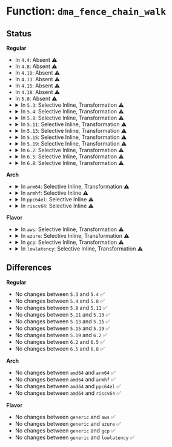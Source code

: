 # Function: <code>dma_fence_chain_walk</code>

## Status
<b>Regular</b>
<ul>
<li>
In <code>4.4</code>: Absent ⚠️
</li>
<li>
In <code>4.8</code>: Absent ⚠️
</li>
<li>
In <code>4.10</code>: Absent ⚠️
</li>
<li>
In <code>4.13</code>: Absent ⚠️
</li>
<li>
In <code>4.15</code>: Absent ⚠️
</li>
<li>
In <code>4.18</code>: Absent ⚠️
</li>
<li>
In <code>5.0</code>: Absent ⚠️
</li>
<li>
<details>
<summary>In <code>5.3</code>: Selective Inline, Transformation ⚠️</summary>

```c
struct dma_fence *dma_fence_chain_walk(struct dma_fence *fence);
```

**Collision:** Unique Global

**Inline:** Selective

**Transformation:** True

**Instances:**

```
In drivers/dma-buf/dma-fence-chain.c (ffffffff817434b0)
Location: drivers/dma-buf/dma-fence-chain.c:39
Inline: True
Direct callers:
  - drivers/dma-buf/dma-fence-chain.c:dma_fence_chain_signaled
  - drivers/dma-buf/dma-fence-chain.c:dma_fence_chain_enable_signaling
  - drivers/dma-buf/dma-fence-chain.c:dma_fence_chain_enable_signaling
```
**Symbols:**

```
ffffffff817434b0-ffffffff81743671: dma_fence_chain_walk.part.0 (STB_LOCAL)
ffffffff81743700-ffffffff8174373a: dma_fence_chain_walk (STB_GLOBAL)
```
</details>
</li>
<li>
<details>
<summary>In <code>5.4</code>: Selective Inline, Transformation ⚠️</summary>

```c
struct dma_fence *dma_fence_chain_walk(struct dma_fence *fence);
```

**Collision:** Unique Global

**Inline:** Selective

**Transformation:** True

**Instances:**

```
In drivers/dma-buf/dma-fence-chain.c (ffffffff81767450)
Location: drivers/dma-buf/dma-fence-chain.c:39
Inline: True
Direct callers:
  - drivers/dma-buf/dma-fence-chain.c:dma_fence_chain_signaled
  - drivers/dma-buf/dma-fence-chain.c:dma_fence_chain_enable_signaling
  - drivers/dma-buf/dma-fence-chain.c:dma_fence_chain_enable_signaling
```
**Symbols:**

```
ffffffff81767450-ffffffff8176761e: dma_fence_chain_walk.part.0 (STB_LOCAL)
ffffffff817676e0-ffffffff81767722: dma_fence_chain_walk (STB_GLOBAL)
```
</details>
</li>
<li>
<details>
<summary>In <code>5.8</code>: Selective Inline, Transformation ⚠️</summary>

```c
struct dma_fence *dma_fence_chain_walk(struct dma_fence *fence);
```

**Collision:** Unique Global

**Inline:** Selective

**Transformation:** True

**Instances:**

```
In drivers/dma-buf/dma-fence-chain.c (ffffffff81827ef0)
Location: drivers/dma-buf/dma-fence-chain.c:39
Inline: True
Inline callers:
  - drivers/dma-buf/dma-fence-chain.c:dma_fence_chain_signaled
  - drivers/dma-buf/dma-fence-chain.c:dma_fence_chain_enable_signaling
Direct callers:
  - drivers/dma-buf/dma-fence-chain.c:dma_fence_chain_signaled
  - drivers/dma-buf/dma-fence-chain.c:dma_fence_chain_enable_signaling
```
**Symbols:**

```
ffffffff81827b00-ffffffff81827dd3: dma_fence_chain_walk.part.0 (STB_LOCAL)
ffffffff81827de0-ffffffff81827e3a: dma_fence_chain_walk (STB_GLOBAL)
```
</details>
</li>
<li>
<details>
<summary>In <code>5.11</code>: Selective Inline, Transformation ⚠️</summary>

```c
struct dma_fence *dma_fence_chain_walk(struct dma_fence *fence);
```

**Collision:** Unique Global

**Inline:** Selective

**Transformation:** True

**Instances:**

```
In drivers/dma-buf/dma-fence-chain.c (ffffffff81838ad0)
Location: drivers/dma-buf/dma-fence-chain.c:39
Inline: True
Inline callers:
  - drivers/dma-buf/dma-fence-chain.c:dma_fence_chain_signaled
  - drivers/dma-buf/dma-fence-chain.c:dma_fence_chain_enable_signaling
Direct callers:
  - drivers/dma-buf/dma-fence-chain.c:dma_fence_chain_signaled
  - drivers/dma-buf/dma-fence-chain.c:dma_fence_chain_enable_signaling
```
**Symbols:**

```
ffffffff81838580-ffffffff81838861: dma_fence_chain_walk.part.0 (STB_LOCAL)
ffffffff81838870-ffffffff818388ca: dma_fence_chain_walk (STB_GLOBAL)
```
</details>
</li>
<li>
<details>
<summary>In <code>5.13</code>: Selective Inline, Transformation ⚠️</summary>

```c
struct dma_fence *dma_fence_chain_walk(struct dma_fence *fence);
```

**Collision:** Unique Global

**Inline:** Selective

**Transformation:** True

**Instances:**

```
In drivers/dma-buf/dma-fence-chain.c (ffffffff8181bd8c)
Location: drivers/dma-buf/dma-fence-chain.c:39
Inline: True
Inline callers:
  - drivers/dma-buf/dma-fence-chain.c:dma_fence_chain_signaled
  - drivers/dma-buf/dma-fence-chain.c:dma_fence_chain_enable_signaling
Direct callers:
  - drivers/dma-buf/dma-fence-chain.c:dma_fence_chain_signaled
  - drivers/dma-buf/dma-fence-chain.c:dma_fence_chain_enable_signaling
```
**Symbols:**

```
ffffffff8181b860-ffffffff8181bb2e: dma_fence_chain_walk.part.0 (STB_LOCAL)
ffffffff8181bb30-ffffffff8181bb8a: dma_fence_chain_walk (STB_GLOBAL)
```
</details>
</li>
<li>
<details>
<summary>In <code>5.15</code>: Selective Inline, Transformation ⚠️</summary>

```c
struct dma_fence *dma_fence_chain_walk(struct dma_fence *fence);
```

**Collision:** Unique Global

**Inline:** Selective

**Transformation:** True

**Instances:**

```
In drivers/dma-buf/dma-fence-chain.c (ffffffff818a621c)
Location: drivers/dma-buf/dma-fence-chain.c:39
Inline: True
Inline callers:
  - drivers/dma-buf/dma-fence-chain.c:dma_fence_chain_signaled
  - drivers/dma-buf/dma-fence-chain.c:dma_fence_chain_enable_signaling
Direct callers:
  - drivers/dma-buf/dma-fence-chain.c:dma_fence_chain_signaled
  - drivers/dma-buf/dma-fence-chain.c:dma_fence_chain_enable_signaling
```
**Symbols:**

```
ffffffff818a5cf0-ffffffff818a5fbe: dma_fence_chain_walk.part.0 (STB_LOCAL)
ffffffff818a5fc0-ffffffff818a601a: dma_fence_chain_walk (STB_GLOBAL)
```
</details>
</li>
<li>
<details>
<summary>In <code>5.19</code>: Selective Inline, Transformation ⚠️</summary>

```c
struct dma_fence *dma_fence_chain_walk(struct dma_fence *fence);
```

**Collision:** Unique Global

**Inline:** Selective

**Transformation:** True

**Instances:**

```
In drivers/dma-buf/dma-fence-chain.c (ffffffff819efc60)
Location: drivers/dma-buf/dma-fence-chain.c:39
Inline: True
Direct callers:
  - drivers/dma-buf/dma-fence-chain.c:dma_fence_chain_signaled
  - drivers/dma-buf/dma-fence-chain.c:dma_fence_chain_enable_signaling
  - drivers/dma-buf/dma-fence-chain.c:dma_fence_chain_enable_signaling
  - drivers/dma-buf/dma-fence-chain.c:dma_fence_chain_find_seqno
  - drivers/dma-buf/sync_file.c:sync_file_ioctl_fence_info
  - drivers/dma-buf/sync_file.c:sync_file_ioctl_fence_info
```
**Symbols:**

```
ffffffff819efc60-ffffffff819eff52: dma_fence_chain_walk.part.0 (STB_LOCAL)
ffffffff819eff60-ffffffff819effd8: dma_fence_chain_walk (STB_GLOBAL)
```
</details>
</li>
<li>
<details>
<summary>In <code>6.2</code>: Selective Inline, Transformation ⚠️</summary>

```c
struct dma_fence *dma_fence_chain_walk(struct dma_fence *fence);
```

**Collision:** Unique Global

**Inline:** Selective

**Transformation:** True

**Instances:**

```
In drivers/dma-buf/dma-fence-chain.c (ffffffff81b6d2b0)
Location: drivers/dma-buf/dma-fence-chain.c:39
Inline: True
Direct callers:
  - drivers/dma-buf/dma-fence-chain.c:dma_fence_chain_signaled
  - drivers/dma-buf/dma-fence-chain.c:dma_fence_chain_enable_signaling
  - drivers/dma-buf/dma-fence-chain.c:dma_fence_chain_enable_signaling
  - drivers/dma-buf/dma-fence-chain.c:dma_fence_chain_find_seqno
```
**Symbols:**

```
ffffffff81b6d2b0-ffffffff81b6d5a2: dma_fence_chain_walk.part.0 (STB_LOCAL)
ffffffff81b6d5c0-ffffffff81b6d638: dma_fence_chain_walk (STB_GLOBAL)
```
</details>
</li>
<li>
<details>
<summary>In <code>6.5</code>: Selective Inline, Transformation ⚠️</summary>

```c
struct dma_fence *dma_fence_chain_walk(struct dma_fence *fence);
```

**Collision:** Unique Global

**Inline:** Selective

**Transformation:** True

**Instances:**

```
In drivers/dma-buf/dma-fence-chain.c (ffffffff81bc09e0)
Location: drivers/dma-buf/dma-fence-chain.c:39
Inline: True
Direct callers:
  - drivers/dma-buf/dma-fence-chain.c:dma_fence_chain_set_deadline
  - drivers/dma-buf/dma-fence-chain.c:dma_fence_chain_signaled
  - drivers/dma-buf/dma-fence-chain.c:dma_fence_chain_enable_signaling
  - drivers/dma-buf/dma-fence-chain.c:dma_fence_chain_enable_signaling
  - drivers/dma-buf/dma-fence-chain.c:dma_fence_chain_find_seqno
```
**Symbols:**

```
ffffffff81bc09e0-ffffffff81bc0cc4: dma_fence_chain_walk.part.0 (STB_LOCAL)
ffffffff81bc0ce0-ffffffff81bc0d58: dma_fence_chain_walk (STB_GLOBAL)
```
</details>
</li>
<li>
<details>
<summary>In <code>6.8</code>: Selective Inline, Transformation ⚠️</summary>

```c
struct dma_fence *dma_fence_chain_walk(struct dma_fence *fence);
```

**Collision:** Unique Global

**Inline:** Selective

**Transformation:** True

**Instances:**

```
In drivers/dma-buf/dma-fence-chain.c (ffffffff81c15160)
Location: drivers/dma-buf/dma-fence-chain.c:39
Inline: True
Direct callers:
  - drivers/dma-buf/dma-fence-chain.c:dma_fence_chain_set_deadline
  - drivers/dma-buf/dma-fence-chain.c:dma_fence_chain_signaled
  - drivers/dma-buf/dma-fence-chain.c:dma_fence_chain_enable_signaling
  - drivers/dma-buf/dma-fence-chain.c:dma_fence_chain_enable_signaling
  - drivers/dma-buf/dma-fence-chain.c:dma_fence_chain_find_seqno
  - drivers/gpu/drm/drm_syncobj.c:drm_syncobj_query_ioctl
  - drivers/gpu/drm/drm_syncobj.c:drm_syncobj_add_point
```
**Symbols:**

```
ffffffff81c15160-ffffffff81c15444: dma_fence_chain_walk.part.0 (STB_LOCAL)
ffffffff81c15460-ffffffff81c154d8: dma_fence_chain_walk (STB_GLOBAL)
```
</details>
</li>
</ul>
<b>Arch</b>
<ul>
<li>
<details>
<summary>In <code>arm64</code>: Selective Inline, Transformation ⚠️</summary>

```c
struct dma_fence *dma_fence_chain_walk(struct dma_fence *fence);
```

**Collision:** Unique Global

**Inline:** Selective

**Transformation:** True

**Instances:**

```
In drivers/dma-buf/dma-fence-chain.c (ffff8000109684d8)
Location: drivers/dma-buf/dma-fence-chain.c:39
Inline: True
Direct callers:
  - drivers/dma-buf/dma-fence-chain.c:dma_fence_chain_signaled
  - drivers/dma-buf/dma-fence-chain.c:dma_fence_chain_enable_signaling
  - drivers/dma-buf/dma-fence-chain.c:dma_fence_chain_enable_signaling
```
**Symbols:**

```
ffff8000109684d8-ffff800010968718: dma_fence_chain_walk.part.0 (STB_LOCAL)
ffff800010968818-ffff800010968888: dma_fence_chain_walk (STB_GLOBAL)
```
</details>
</li>
<li>
<details>
<summary>In <code>armhf</code>: Selective Inline ⚠️</summary>

```c
struct dma_fence *dma_fence_chain_walk(struct dma_fence *fence);
```

**Collision:** Unique Global

**Inline:** Selective

**Transformation:** False

**Instances:**

```
In drivers/dma-buf/dma-fence-chain.c (c0a3e824)
Location: drivers/dma-buf/dma-fence-chain.c:39
Inline: True
Direct callers:
  - drivers/dma-buf/dma-fence-chain.c:dma_fence_chain_signaled
  - drivers/dma-buf/dma-fence-chain.c:dma_fence_chain_enable_signaling
  - drivers/dma-buf/dma-fence-chain.c:dma_fence_chain_enable_signaling
```
**Symbols:**

```
c0a3e824-c0a3ea90: dma_fence_chain_walk (STB_GLOBAL)
```
</details>
</li>
<li>
<details>
<summary>In <code>ppc64el</code>: Selective Inline ⚠️</summary>

```c
struct dma_fence *dma_fence_chain_walk(struct dma_fence *fence);
```

**Collision:** Unique Global

**Inline:** Selective

**Transformation:** False

**Instances:**

```
In drivers/dma-buf/dma-fence-chain.c (c000000000a1ff80)
Location: drivers/dma-buf/dma-fence-chain.c:39
Inline: True
Direct callers:
  - drivers/dma-buf/dma-fence-chain.c:dma_fence_chain_signaled
  - drivers/dma-buf/dma-fence-chain.c:dma_fence_chain_enable_signaling
  - drivers/dma-buf/dma-fence-chain.c:dma_fence_chain_enable_signaling
```
**Symbols:**

```
c000000000a1ff80-c000000000a203dc: dma_fence_chain_walk (STB_GLOBAL)
```
</details>
</li>
<li>
<details>
<summary>In <code>riscv64</code>: Selective Inline ⚠️</summary>

```c
struct dma_fence *dma_fence_chain_walk(struct dma_fence *fence);
```

**Collision:** Unique Global

**Inline:** Selective

**Transformation:** False

**Instances:**

```
In drivers/dma-buf/dma-fence-chain.c (ffffffe0005d435a)
Location: drivers/dma-buf/dma-fence-chain.c:39
Inline: True
Direct callers:
  - drivers/dma-buf/dma-fence-chain.c:dma_fence_chain_signaled
  - drivers/dma-buf/dma-fence-chain.c:dma_fence_chain_enable_signaling
  - drivers/dma-buf/dma-fence-chain.c:dma_fence_chain_enable_signaling
```
**Symbols:**

```
ffffffe0005d435a-ffffffe0005d4542: dma_fence_chain_walk (STB_GLOBAL)
```
</details>
</li>
</ul>
<b>Flavor</b>
<ul>
<li>
<details>
<summary>In <code>aws</code>: Selective Inline, Transformation ⚠️</summary>

```c
struct dma_fence *dma_fence_chain_walk(struct dma_fence *fence);
```

**Collision:** Unique Global

**Inline:** Selective

**Transformation:** True

**Instances:**

```
In drivers/dma-buf/dma-fence-chain.c (ffffffff8171bb40)
Location: drivers/dma-buf/dma-fence-chain.c:39
Inline: True
Direct callers:
  - drivers/dma-buf/dma-fence-chain.c:dma_fence_chain_signaled
  - drivers/dma-buf/dma-fence-chain.c:dma_fence_chain_enable_signaling
  - drivers/dma-buf/dma-fence-chain.c:dma_fence_chain_enable_signaling
```
**Symbols:**

```
ffffffff8171bb40-ffffffff8171bd0e: dma_fence_chain_walk.part.0 (STB_LOCAL)
ffffffff8171bdd0-ffffffff8171be12: dma_fence_chain_walk (STB_GLOBAL)
```
</details>
</li>
<li>
<details>
<summary>In <code>azure</code>: Selective Inline, Transformation ⚠️</summary>

```c
struct dma_fence *dma_fence_chain_walk(struct dma_fence *fence);
```

**Collision:** Unique Global

**Inline:** Selective

**Transformation:** True

**Instances:**

```
In drivers/dma-buf/dma-fence-chain.c (ffffffff816f4fa0)
Location: drivers/dma-buf/dma-fence-chain.c:39
Inline: True
Direct callers:
  - drivers/dma-buf/dma-fence-chain.c:dma_fence_chain_signaled
  - drivers/dma-buf/dma-fence-chain.c:dma_fence_chain_enable_signaling
  - drivers/dma-buf/dma-fence-chain.c:dma_fence_chain_enable_signaling
```
**Symbols:**

```
ffffffff816f4fa0-ffffffff816f516e: dma_fence_chain_walk.part.0 (STB_LOCAL)
ffffffff816f5230-ffffffff816f5272: dma_fence_chain_walk (STB_GLOBAL)
```
</details>
</li>
<li>
<details>
<summary>In <code>gcp</code>: Selective Inline, Transformation ⚠️</summary>

```c
struct dma_fence *dma_fence_chain_walk(struct dma_fence *fence);
```

**Collision:** Unique Global

**Inline:** Selective

**Transformation:** True

**Instances:**

```
In drivers/dma-buf/dma-fence-chain.c (ffffffff8175a910)
Location: drivers/dma-buf/dma-fence-chain.c:39
Inline: True
Direct callers:
  - drivers/dma-buf/dma-fence-chain.c:dma_fence_chain_signaled
  - drivers/dma-buf/dma-fence-chain.c:dma_fence_chain_enable_signaling
  - drivers/dma-buf/dma-fence-chain.c:dma_fence_chain_enable_signaling
```
**Symbols:**

```
ffffffff8175a910-ffffffff8175aade: dma_fence_chain_walk.part.0 (STB_LOCAL)
ffffffff8175aba0-ffffffff8175abe2: dma_fence_chain_walk (STB_GLOBAL)
```
</details>
</li>
<li>
<details>
<summary>In <code>lowlatency</code>: Selective Inline, Transformation ⚠️</summary>

```c
struct dma_fence *dma_fence_chain_walk(struct dma_fence *fence);
```

**Collision:** Unique Global

**Inline:** Selective

**Transformation:** True

**Instances:**

```
In drivers/dma-buf/dma-fence-chain.c (ffffffff81775ed0)
Location: drivers/dma-buf/dma-fence-chain.c:39
Inline: True
Direct callers:
  - drivers/dma-buf/dma-fence-chain.c:dma_fence_chain_signaled
  - drivers/dma-buf/dma-fence-chain.c:dma_fence_chain_enable_signaling
  - drivers/dma-buf/dma-fence-chain.c:dma_fence_chain_enable_signaling
```
**Symbols:**

```
ffffffff81775ed0-ffffffff817760be: dma_fence_chain_walk.part.0 (STB_LOCAL)
ffffffff81776180-ffffffff817761c2: dma_fence_chain_walk (STB_GLOBAL)
```
</details>
</li>
</ul>

## Differences
<b>Regular</b>
<ul>
<li>
No changes between <code>5.3</code> and <code>5.4</code> ✅
</li>
<li>
No changes between <code>5.4</code> and <code>5.8</code> ✅
</li>
<li>
No changes between <code>5.8</code> and <code>5.11</code> ✅
</li>
<li>
No changes between <code>5.11</code> and <code>5.13</code> ✅
</li>
<li>
No changes between <code>5.13</code> and <code>5.15</code> ✅
</li>
<li>
No changes between <code>5.15</code> and <code>5.19</code> ✅
</li>
<li>
No changes between <code>5.19</code> and <code>6.2</code> ✅
</li>
<li>
No changes between <code>6.2</code> and <code>6.5</code> ✅
</li>
<li>
No changes between <code>6.5</code> and <code>6.8</code> ✅
</li>
</ul>
<b>Arch</b>
<ul>
<li>
No changes between <code>amd64</code> and <code>arm64</code> ✅
</li>
<li>
No changes between <code>amd64</code> and <code>armhf</code> ✅
</li>
<li>
No changes between <code>amd64</code> and <code>ppc64el</code> ✅
</li>
<li>
No changes between <code>amd64</code> and <code>riscv64</code> ✅
</li>
</ul>
<b>Flavor</b>
<ul>
<li>
No changes between <code>generic</code> and <code>aws</code> ✅
</li>
<li>
No changes between <code>generic</code> and <code>azure</code> ✅
</li>
<li>
No changes between <code>generic</code> and <code>gcp</code> ✅
</li>
<li>
No changes between <code>generic</code> and <code>lowlatency</code> ✅
</li>
</ul>
